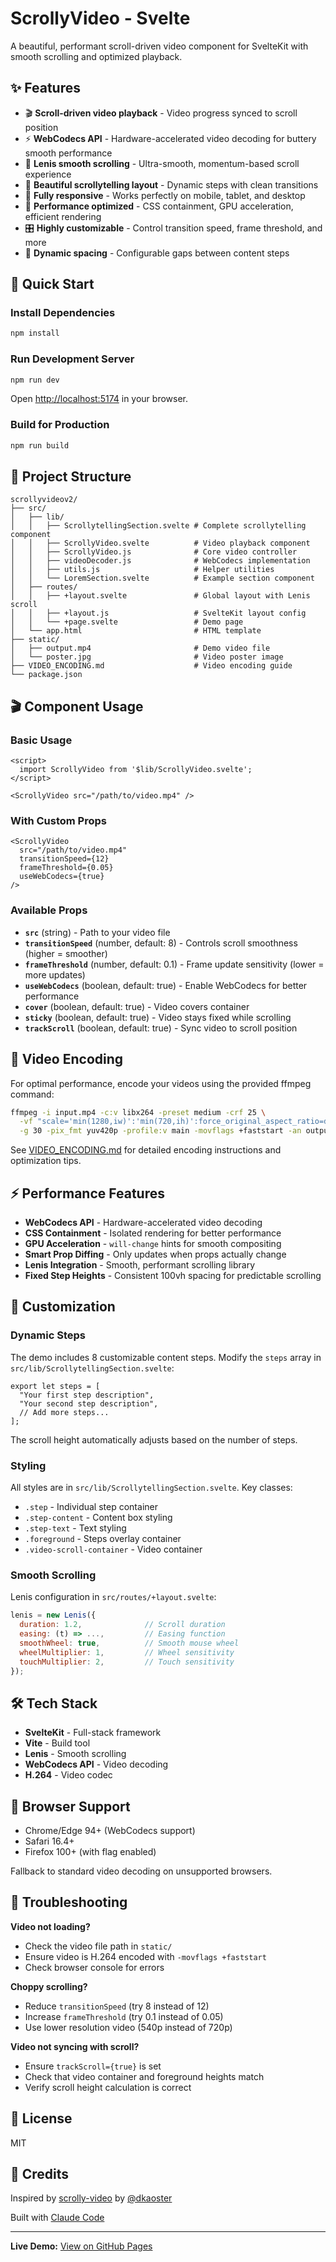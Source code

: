 # ScrollyVideo - Svelte

A beautiful, performant scroll-driven video component for SvelteKit with smooth scrolling and optimized playback.

## ✨ Features

- 🎬 **Scroll-driven video playback** - Video progress synced to scroll position
- ⚡ **WebCodecs API** - Hardware-accelerated video decoding for buttery smooth performance
- 🎯 **Lenis smooth scrolling** - Ultra-smooth, momentum-based scroll experience
- 🎨 **Beautiful scrollytelling layout** - Dynamic steps with clean transitions
- 📱 **Fully responsive** - Works perfectly on mobile, tablet, and desktop
- 🚀 **Performance optimized** - CSS containment, GPU acceleration, efficient rendering
- 🎛️ **Highly customizable** - Control transition speed, frame threshold, and more
- 📏 **Dynamic spacing** - Configurable gaps between content steps

## 🚀 Quick Start

### Install Dependencies

```bash
npm install
```

### Run Development Server

```bash
npm run dev
```

Open [http://localhost:5174](http://localhost:5174) in your browser.

### Build for Production

```bash
npm run build
```

## 📁 Project Structure

```
scrollyvideov2/
├── src/
│   ├── lib/
│   │   ├── ScrollytellingSection.svelte # Complete scrollytelling component
│   │   ├── ScrollyVideo.svelte          # Video playback component
│   │   ├── ScrollyVideo.js              # Core video controller
│   │   ├── videoDecoder.js              # WebCodecs implementation
│   │   ├── utils.js                     # Helper utilities
│   │   └── LoremSection.svelte          # Example section component
│   ├── routes/
│   │   ├── +layout.svelte               # Global layout with Lenis scroll
│   │   ├── +layout.js                   # SvelteKit layout config
│   │   └── +page.svelte                 # Demo page
│   └── app.html                         # HTML template
├── static/
│   ├── output.mp4                       # Demo video file
│   └── poster.jpg                       # Video poster image
├── VIDEO_ENCODING.md                    # Video encoding guide
└── package.json
```

## 🎬 Component Usage

### Basic Usage

```svelte
<script>
  import ScrollyVideo from '$lib/ScrollyVideo.svelte';
</script>

<ScrollyVideo src="/path/to/video.mp4" />
```

### With Custom Props

```svelte
<ScrollyVideo
  src="/path/to/video.mp4"
  transitionSpeed={12}
  frameThreshold={0.05}
  useWebCodecs={true}
/>
```

### Available Props

- **`src`** (string) - Path to your video file
- **`transitionSpeed`** (number, default: 8) - Controls scroll smoothness (higher = smoother)
- **`frameThreshold`** (number, default: 0.1) - Frame update sensitivity (lower = more updates)
- **`useWebCodecs`** (boolean, default: true) - Enable WebCodecs for better performance
- **`cover`** (boolean, default: true) - Video covers container
- **`sticky`** (boolean, default: true) - Video stays fixed while scrolling
- **`trackScroll`** (boolean, default: true) - Sync video to scroll position

## 🎥 Video Encoding

For optimal performance, encode your videos using the provided ffmpeg command:

```bash
ffmpeg -i input.mp4 -c:v libx264 -preset medium -crf 25 \
  -vf "scale='min(1280,iw)':'min(720,ih)':force_original_aspect_ratio=decrease" \
  -g 30 -pix_fmt yuv420p -profile:v main -movflags +faststart -an output.mp4
```

See [VIDEO_ENCODING.md](./VIDEO_ENCODING.md) for detailed encoding instructions and optimization tips.

## ⚡ Performance Features

- **WebCodecs API** - Hardware-accelerated video decoding
- **CSS Containment** - Isolated rendering for better performance
- **GPU Acceleration** - `will-change` hints for smooth compositing
- **Smart Prop Diffing** - Only updates when props actually change
- **Lenis Integration** - Smooth, performant scrolling library
- **Fixed Step Heights** - Consistent 100vh spacing for predictable scrolling

## 🎨 Customization

### Dynamic Steps

The demo includes 8 customizable content steps. Modify the `steps` array in `src/lib/ScrollytellingSection.svelte`:

```svelte
export let steps = [
  "Your first step description",
  "Your second step description",
  // Add more steps...
];
```

The scroll height automatically adjusts based on the number of steps.

### Styling

All styles are in `src/lib/ScrollytellingSection.svelte`. Key classes:
- `.step` - Individual step container
- `.step-content` - Content box styling
- `.step-text` - Text styling
- `.foreground` - Steps overlay container
- `.video-scroll-container` - Video container

### Smooth Scrolling

Lenis configuration in `src/routes/+layout.svelte`:

```javascript
lenis = new Lenis({
  duration: 1.2,              // Scroll duration
  easing: (t) => ...,         // Easing function
  smoothWheel: true,          // Smooth mouse wheel
  wheelMultiplier: 1,         // Wheel sensitivity
  touchMultiplier: 2,         // Touch sensitivity
});
```

## 🛠️ Tech Stack

- **SvelteKit** - Full-stack framework
- **Vite** - Build tool
- **Lenis** - Smooth scrolling
- **WebCodecs API** - Video decoding
- **H.264** - Video codec

## 📱 Browser Support

- Chrome/Edge 94+ (WebCodecs support)
- Safari 16.4+
- Firefox 100+ (with flag enabled)

Fallback to standard video decoding on unsupported browsers.

## 🐛 Troubleshooting

**Video not loading?**
- Check the video file path in `static/`
- Ensure video is H.264 encoded with `-movflags +faststart`
- Check browser console for errors

**Choppy scrolling?**
- Reduce `transitionSpeed` (try 8 instead of 12)
- Increase `frameThreshold` (try 0.1 instead of 0.05)
- Use lower resolution video (540p instead of 720p)

**Video not syncing with scroll?**
- Ensure `trackScroll={true}` is set
- Check that video container and foreground heights match
- Verify scroll height calculation is correct

## 📄 License

MIT

## 🙏 Credits

Inspired by [scrolly-video](https://github.com/dkaoster/scrolly-video) by [@dkaoster](https://github.com/dkaoster)

Built with [Claude Code](https://claude.com/claude-code)

---

**Live Demo:** [View on GitHub Pages](#)
